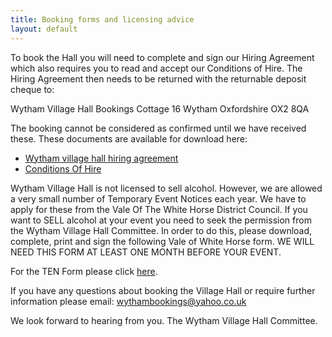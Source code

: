 ```yaml
---
title: Booking forms and licensing advice
layout: default
---
```


To book the Hall you will need to complete and sign our Hiring Agreement which also requires you to
read and accept our Conditions of Hire. The Hiring Agreement then needs to be returned with the
returnable deposit cheque to:

 
Wytham Village Hall Bookings
Cottage 16
Wytham
Oxfordshire
OX2 8QA
 
The booking cannot be considered as confirmed until we have received these. These documents are
available for download here:

* [Wytham village hall hiring agreement](resources/hallhiringagreement.pdf)
* [Conditions Of Hire](resources/hallconditionsofhire.pdf)

Wytham Village Hall is not licensed to sell alcohol. However, we are allowed a very small number of
Temporary Event Notices each year. We have to apply for these from the Vale Of The White Horse
District Council. If you want to SELL alcohol at your event you need to seek the permission from
the Wytham Village Hall Committee. In order to do this, please download, complete, print and sign
the following Vale of White Horse form. WE WILL NEED THIS FORM AT LEAST ONE MONTH BEFORE YOUR
EVENT.

For the TEN Form please click [here](http://www.whitehorsedc.gov.uk/services-and-advice/business/licensing/temporary-events-notices).
  
If you have any questions about booking the Village Hall or require further information please
email: wythambookings@yahoo.co.uk

We look forward to hearing from you. The Wytham Village Hall Committee.
